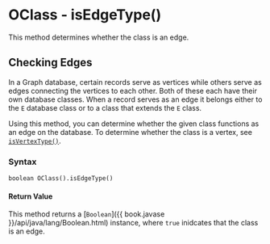 
# OClass - isEdgeType()

This method determines whether the class is an edge.

## Checking Edges

In a Graph database, certain records serve as vertices while others serve as edges connecting the vertices to each other.  Both of these each have their own database classes.  When a record serves as an edge it belongs either to the `E` database class or to a class that extends the `E` class.  

Using this method, you can determine whether the given class functions as an edge on the database.  To determine whether the class is a vertex, see [`isVertexType()`](isVertexType.md).

### Syntax

```
boolean OClass().isEdgeType()
```

#### Return Value

This method returns a [`Boolean`]({{ book.javase }}/api/java/lang/Boolean.html) instance, where `true` inidcates that the class is an edge.





